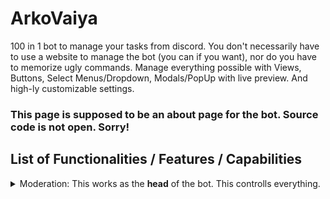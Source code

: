 # ArkoVaiya
100 in 1 bot to manage your tasks from discord. You don't necessarily have to use a website to manage the bot (you can if you want), nor do you have to memorize ugly commands. Manage everything possible with Views, Buttons, Select Menus/Dropdown, Modals/PopUp with live preview. And high-ly customizable settings.

### This page is supposed to be an about page for the bot. Source code is not open. Sorry!

## List of Functionalities / Features / Capabilities 
<details><summary>Moderation: This works as the <b>head</b> of the bot. This controlls everything.</summary>

#### Features:
+ [ ] Ai Moderation: Every Message is passed through an A.I. (not chatGPT) too detect bad words. If confidence score is  higher than 75%, message will be removed and user will be warned once.

+ [ ] Warn: Any violation adds one warning to the user and assert regarding punishment. Moderators with `mnage_essages` permission can add warning to other users.

+ [ ] Punishment:
    - 1 hour timeout for each warning.
    - kick if reached 3 warnings.
    - ban if previously kicked 3 times.
    
+ [ ] TODO

#### Customization:
+ [ ] Toggle (Enable/Disable) Ai Moderation.

+ [ ] Change Warn Limit for Ai Moderation.

+ [ ] Change global warn limit.

+ [ ] Change each warn punishment.

+ [ ] Change warn limit reaching punishment.

+ [ ] Change kick limit reaching punishment.
</details>
